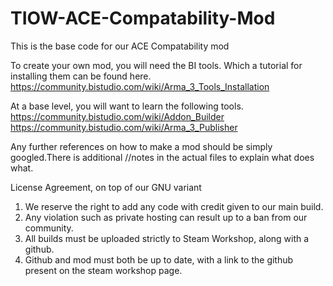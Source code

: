# TIOW-ACE-Compatability-Mod
This is the base code for our ACE Compatability mod

To create your own mod, you will need the BI tools. Which a tutorial for installing them can be found here. 
https://community.bistudio.com/wiki/Arma_3_Tools_Installation

At a base level, you will want to learn the following tools.
https://community.bistudio.com/wiki/Addon_Builder
https://community.bistudio.com/wiki/Arma_3_Publisher

Any further references on how to make a mod should be simply googled.There is additional //notes in the actual files to explain what does what.

License Agreement, on top of our GNU variant
1. We reserve the right to add any code with credit given to our main build.
2. Any violation such as private hosting can result up to a ban from our community.
3. All builds must be uploaded strictly to Steam Workshop, along with a github.
4. Github and mod must both be up to date, with a link to the github present on the steam workshop page.
